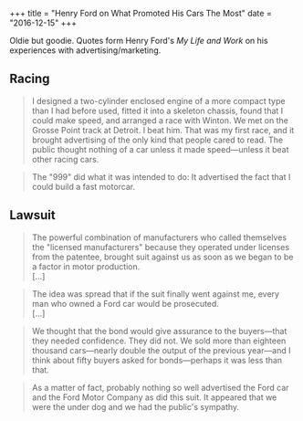 +++
title = "Henry Ford on What Promoted His Cars The Most"
date =  "2016-12-15"
+++

Oldie but goodie. Quotes form Henry Ford's <i>My Life and Work</i> on his experiences with advertising/marketing.

## Racing 

> I designed a two-cylinder enclosed engine of a more compact type than I had before used,
fitted it into a skeleton chassis,
found that I could make speed, and arranged a race with Winton.
We met on the Grosse Point track at Detroit.
I beat him. That was my first race, and it brought advertising of the only kind that people cared to read.
The public thought nothing of a car unless it made speed—unless it beat other racing cars.

<!--more-->

> The "999" did what it was intended to do: It advertised the fact that I could build a fast motorcar.


## Lawsuit

> The powerful combination of manufacturers who called themselves the "licensed manufacturers"
because they operated under licenses from the patentee,
brought suit against us as soon as we began to be a factor in motor production. 
<br>[&#8230;]

> The idea was spread that if the suit finally went against me, every man who owned a Ford car would be prosecuted.
<br>[&#8230;]

>We thought that the bond would give assurance to the buyers—that they needed confidence.
They did not.
We sold more than eighteen thousand cars—nearly double the output of the previous year—and
I think about fifty buyers asked for bonds—perhaps it was less than that.

> As a matter of fact, probably nothing so well advertised the Ford car and the
Ford Motor Company as did this suit. 
It appeared that we were the under dog and we had the public's sympathy.


